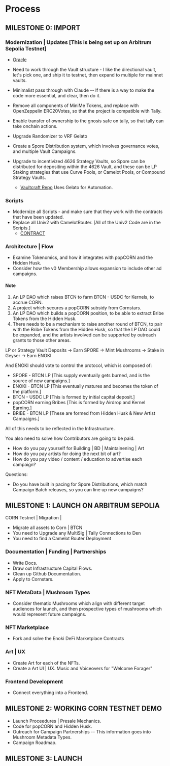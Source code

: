 # Process

## MILESTONE 0: IMPORT

### Modernization | Updates [This is being set up on Arbitrum Sepolia Testnet]

- [Oracle](https://medium.com/@parsaadana4/redstone-defi-oracle-integration-step-by-step-guide-3726b3f319e1)

- Need to work through the Vault structure - I like the directional vault, let's pick one, and ship it to testnet, then expand to multiple for mainnet vaults.
- Minimalist pass through with Claude -- If there is a way to make the code more essential, and clear, then do it.
- Remove all components of MiniMe Tokens, and replace with OpenZeppelin ERC20Votes, so that the project is compatible with Tally.
- Enable transfer of ownership to the gnosis safe on tally, so that tally can take onchain actions.
- Upgrade Randomizer to VRF Gelato
- Create a Spore Distribution system, which involves governance votes, and multiple Vault Campaigns.
- Upgrade to incentivized 4626 Strategy Vaults, so Spore can be distributed for depositing within the 4626 Vault, and these can be LP Staking strategies that use Curve Pools, or Camelot Pools, or Compound Strategy Vaults.
  - [Vaultcraft Repo](https://github.com/Popcorn-Limited) Uses Gelato for Automation.

### Scripts

- Modernize all Scripts - and make sure that they work with the contracts that have been updated.
- Replace all Univ2 with CamelotRouter. [All of the Univ2 Code are in the Scripts.]
  - [CONTRACT](https://docs.camelot.exchange/contracts/arbitrum/sepolia-testnet)

### Architecture | Flow

- Examine Tokenomics, and how it integrates with popCORN and the Hidden Husk.
- Consider how the v0 Membership allows expansion to include other ad campaigns.

#### Note

1. An LP DAO which raises BTCN to farm BTCN - USDC for Kernels, to accrue CORN.
2. A project which secures a popCORN subsidy from Cornstars.
3. An LP DAO which builds a popCORN position, to be able to extract Bribe Tokens from the Hidden Husk.
4. There needs to be a mechanism to raise another round of BTCN, to pair with the Bribe Tokens from the Hidden Husk, so that the LP DAO could be expanded, and the artists involved can be supported by outreach grants to those other areas.

LP or Strategy Vault Deposits → Earn SPORE → Mint Mushrooms → Stake in Geyser → Earn ENOKI

And ENOKI should vote to control the protocol, which is composed of:

- SPORE - BTCN LP [This supply eventually gets burned, and is the source of new campaigns.]
- ENOKI - BTCN LP [This eventually matures and becomes the token of the platform.]
- BTCN - USDC LP [This is formed by initial capital deposit.]
- popCORN earning Bribes [This is formed by Airdrop and Kernel Earning.]
- BRIBE - BTCN LP [These are formed from Hidden Husk & New Artist Campaigns.]

All of this needs to be reflected in the Infrastructure.

You also need to solve how Contributors are going to be paid.

- How do you pay yourself for Building | BD | Maintainening | Art
- How do you pay artists for doing the next bit of art?
- How do you pay video / content / education to advertise each campaign?

Questions:

- Do you have built in pacing for Spore Distributions, which match Campaign Batch releases, so you can line up new campaigns?

## MILESTONE 1: LAUNCH ON ARBITRUM SEPOLIA

CORN Testnet | Migration |

- Migrate all assets to Corn | BTCN
- You need to Upgrade any MultiSig | Tally Connections to Den
- You need to find a Camelot Router Deployment

### Documentation | Funding | Partnerships

- Write Docs.
- Draw out Infrastructure Capital Flows.
- Clean up Github Documentation.
- Apply to Cornstars.

### NFT MetaData | Mushroom Types

- Consider thematic Mushrooms which align with different target audiences for launch, and then prospective types of mushrooms which would represent future campaigns.

### NFT Marketplace

- Fork and solve the Enoki DeFi Marketplace Contracts

### Art | UX

- Create Art for each of the NFTs.
- Create a Art UI | UX.
  Music and Voiceovers for "Welcome Forager"

### Frontend Development

- Connect everything into a Frontend.

## MILESTONE 2: WORKING CORN TESTNET DEMO

- Launch Proceedures | Presale Mechanics.
- Code for popCORN and Hidden Husk.
- Outreach for Campaign Partnerships -- This information goes into Mushroom Metadata Types.
- Campaign Roadmap.

## MILESTONE 3: LAUNCH
